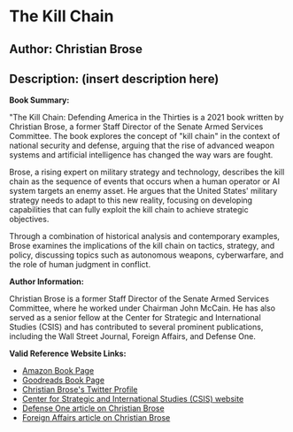 # The Kill Chain
## Author: Christian Brose
## Description: (insert description here)
**Book Summary:**

"The Kill Chain: Defending America in the Thirties is a 2021 book written by Christian Brose, a former Staff Director of the Senate Armed Services Committee. The book explores the concept of "kill chain" in the context of national security and defense, arguing that the rise of advanced weapon systems and artificial intelligence has changed the way wars are fought.

Brose, a rising expert on military strategy and technology, describes the kill chain as the sequence of events that occurs when a human operator or AI system targets an enemy asset. He argues that the United States' military strategy needs to adapt to this new reality, focusing on developing capabilities that can fully exploit the kill chain to achieve strategic objectives.

Through a combination of historical analysis and contemporary examples, Brose examines the implications of the kill chain on tactics, strategy, and policy, discussing topics such as autonomous weapons, cyberwarfare, and the role of human judgment in conflict.

**Author Information:**

Christian Brose is a former Staff Director of the Senate Armed Services Committee, where he worked under Chairman John McCain. He has also served as a senior fellow at the Center for Strategic and International Studies (CSIS) and has contributed to several prominent publications, including the Wall Street Journal, Foreign Affairs, and Defense One.

**Valid Reference Website Links:**

* [Amazon Book Page](https://www.amazon.com/Kill-Chain-Defending-America-Thirties/dp/0063011349/)
* [Goodreads Book Page](https://www.goodreads.com/book/show/54249588-the-kill-chain)
* [Christian Brose's Twitter Profile](https://twitter.com/christianbrose)
* [Center for Strategic and International Studies (CSIS) website](https://www.csis.org/)
* [Defense One article on Christian Brose](https://www.defenseone.com/policy/2021/01/former-senate-staff-director-sequence-wars-new-killing-techniques/168556/)
* [Foreign Affairs article on Christian Brose](https://www.foreignaffairs.com/articles/united-states/2021-02-15/pandoras-box-killer-robots-and-us-national-security)